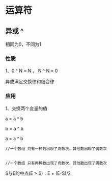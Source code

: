 

# 运算符

## 异或    **^**

相同为0，不同为1

### 性质

1、0 ^ N = N ，  N ^ N = 0   

异或满足交换律和结合律

### 应用

1、交换两个变量的值

a = a ^ b   

b = a ^ b

a = a ^ b



```
//一个数组 只有一种数出现了奇数次，其他数出现了偶数次


//一个数组 只有两种数出现了奇数次，其他数出现了偶数次

```



S与E的中点(E > S)：E + (E-S)/2



